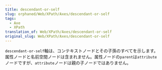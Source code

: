 ```yaml
---
title: descendant-or-self
slug: orphaned/Web/XPath/Axes/descendant-or-self
tags:
  - Axe
  - XPath
translation_of: Web/XPath/Axes/descendant-or-self
original_slug: Web/XPath/Axes/descendant-or-self
---
```


`descendant-or-self`軸は、コンテキストノードとその子孫のすべてを示します。 属性ノードと名前空間ノードは含まれません。属性ノードの`parent`は`attribute`ノードですが、`attribute`ノードは親の子ノードではありません。
